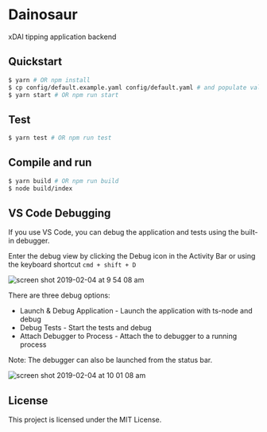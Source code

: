 # Dainosaur
xDAI tipping application backend

## Quickstart
```sh
$ yarn # OR npm install
$ cp config/default.example.yaml config/default.yaml # and populate values
$ yarn start # OR npm run start
```

## Test
```sh
$ yarn test # OR npm run test
```

## Compile and run
```sh
$ yarn build # OR npm run build
$ node build/index
```

## VS Code Debugging
If you use VS Code, you can debug the application and tests using the built-in debugger.

Enter the debug view by clicking the Debug icon in the Activity Bar or using the keyboard shortcut `cmd + shift + D`

![screen shot 2019-02-04 at 9 54 08 am](https://user-images.githubusercontent.com/20102664/52223583-2fc7b000-2863-11e9-9686-7289614742ed.png)

There are three debug options:
- Launch & Debug Application - Launch the application with ts-node and debug
- Debug Tests - Start the tests and debug
- Attach Debugger to Process - Attach the to debugger to a running process

Note: The debugger can also be launched from the status bar.

![screen shot 2019-02-04 at 10 01 08 am](https://user-images.githubusercontent.com/20102664/52223860-d2802e80-2863-11e9-8eb8-f46a3788714d.png)

## License

This project is licensed under the MIT License.